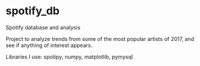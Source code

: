 # spotify_db
Spotify database and analysis

Project to analyze trends from some of the most popular artists of 2017, and see if anything of interest appears.

Libraries I use: spotipy, numpy, matplotlib, pymysql
